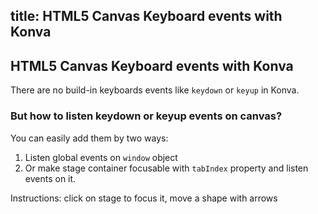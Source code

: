 title: HTML5 Canvas Keyboard events with Konva
---

## HTML5 Canvas Keyboard events with Konva

There are no build-in keyboards events like `keydown` or `keyup` in Konva.

### But how to listen keydown or keyup events on canvas?

You can easily add them by two ways:

1. Listen global events on `window` object
2. Or make stage container focusable with `tabIndex` property and listen events on it.

Instructions: click on stage to focus it, move a shape with arrows

<!-- {% iframe /downloads/code/events/Keyboard_Events.html %}

{% include_code HTML5 Canvas Keyboard events events/Keyboard_Events.html %} -->
